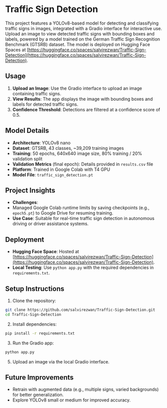 # Traffic Sign Detection

This project features a YOLOv8-based model for detecting and classifying traffic signs in images, integrated with a Gradio interface for interactive use. Upload an image to view detected traffic signs with bounding boxes and labels, powered by a model trained on the German Traffic Sign Recognition Benchmark (GTSRB) dataset. The model is deployed on Hugging Face Spaces at [https://huggingface.co/spaces/salvirezwan/Traffic-Sign-Detection](https://huggingface.co/spaces/salvirezwan/Traffic-Sign-Detection).

## Usage

1. **Upload an Image**: Use the Gradio interface to upload an image containing traffic signs.
2. **View Results**: The app displays the image with bounding boxes and labels for detected traffic signs.
3. **Confidence Threshold**: Detections are filtered at a confidence score of 0.5.

## Model Details

- **Architecture**: YOLOv8 nano
- **Dataset**: GTSRB, 43 classes, ~39,209 training images
- **Training**: 50 epochs, 640x640 image size, 80% training / 20% validation split
- **Validation Metrics** (final epoch): Details provided in `results.csv` file
- **Platform**: Trained in Google Colab with T4 GPU
- **Model File**: `traffic_sign_detection.pt`

## Project Insights

- **Challenges**:
- Managed Google Colab runtime limits by saving checkpoints (e.g., `epoch5.pt`) to Google Drive for resuming training.
- **Use Case**: Suitable for real-time traffic sign detection in autonomous driving or driver assistance systems.


## Deployment

- **Hugging Face Space**: Hosted at [https://huggingface.co/spaces/salvirezwan/Traffic-Sign-Detection](https://huggingface.co/spaces/salvirezwan/Traffic-Sign-Detection).
- **Local Testing**: Use `python app.py` with the required dependencies in `requirements.txt`.

## Setup Instructions

1. Clone the repository:
```bash
git clone https://github.com/salvirezwan/Traffic-Sign-Detection.git
cd Traffic-Sign-Detection
```
2. Install dependencies:
```bash
pip install -r requirements.txt
```
3. Run the Gradio app:
```bash
python app.py
```
5. Upload an image via the local Gradio interface.

## Future Improvements

- Retrain with augmented data (e.g., multiple signs, varied backgrounds) for better generalization.
- Explore YOLOv8 small or medium for improved accuracy.



